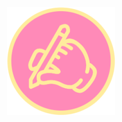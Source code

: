 <p align="center">
<img align="center" width="250" height="250" src="hotpotcookie.github.io.png?raw=true">
</p>
